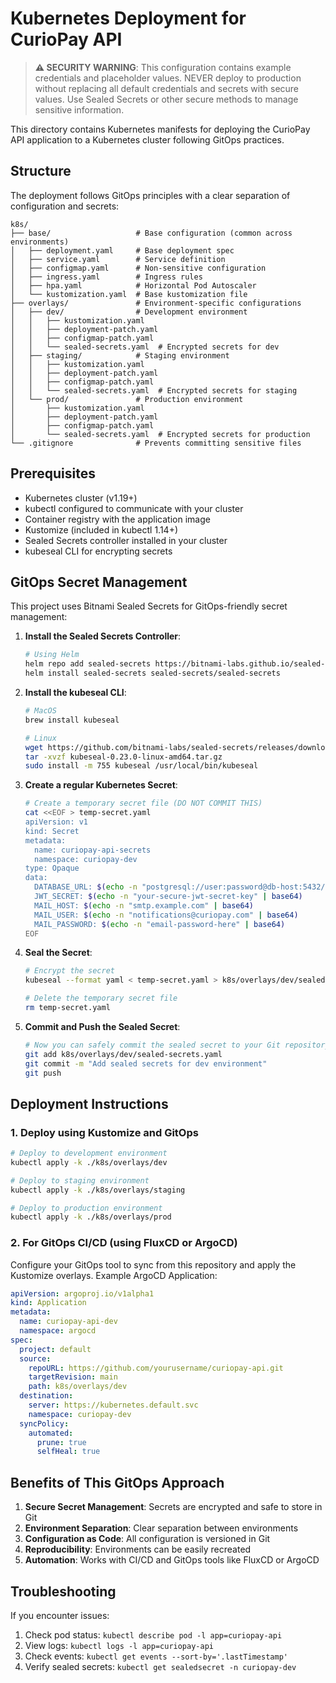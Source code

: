 # Kubernetes Deployment for CurioPay API

> **⚠️ SECURITY WARNING**: This configuration contains example credentials and placeholder values. NEVER deploy to production without replacing all default credentials and secrets with secure values. Use Sealed Secrets or other secure methods to manage sensitive information.

This directory contains Kubernetes manifests for deploying the CurioPay API application to a Kubernetes cluster following GitOps practices.

## Structure

The deployment follows GitOps principles with a clear separation of configuration and secrets:

```
k8s/
├── base/                   # Base configuration (common across environments)
│   ├── deployment.yaml     # Base deployment spec
│   ├── service.yaml        # Service definition
│   ├── configmap.yaml      # Non-sensitive configuration
│   ├── ingress.yaml        # Ingress rules
│   ├── hpa.yaml            # Horizontal Pod Autoscaler
│   └── kustomization.yaml  # Base kustomization file
├── overlays/               # Environment-specific configurations
│   ├── dev/                # Development environment
│   │   ├── kustomization.yaml
│   │   ├── deployment-patch.yaml
│   │   ├── configmap-patch.yaml
│   │   └── sealed-secrets.yaml  # Encrypted secrets for dev
│   ├── staging/            # Staging environment
│   │   ├── kustomization.yaml
│   │   ├── deployment-patch.yaml
│   │   ├── configmap-patch.yaml
│   │   └── sealed-secrets.yaml  # Encrypted secrets for staging
│   └── prod/               # Production environment
│       ├── kustomization.yaml
│       ├── deployment-patch.yaml
│       ├── configmap-patch.yaml
│       └── sealed-secrets.yaml  # Encrypted secrets for production
└── .gitignore              # Prevents committing sensitive files
```

## Prerequisites

- Kubernetes cluster (v1.19+)
- kubectl configured to communicate with your cluster
- Container registry with the application image
- Kustomize (included in kubectl 1.14+)
- Sealed Secrets controller installed in your cluster
- kubeseal CLI for encrypting secrets

## GitOps Secret Management

This project uses Bitnami Sealed Secrets for GitOps-friendly secret management:

1. **Install the Sealed Secrets Controller**:

   ```bash
   # Using Helm
   helm repo add sealed-secrets https://bitnami-labs.github.io/sealed-secrets
   helm install sealed-secrets sealed-secrets/sealed-secrets
   ```

2. **Install the kubeseal CLI**:

   ```bash
   # MacOS
   brew install kubeseal

   # Linux
   wget https://github.com/bitnami-labs/sealed-secrets/releases/download/v0.23.0/kubeseal-0.23.0-linux-amd64.tar.gz
   tar -xvzf kubeseal-0.23.0-linux-amd64.tar.gz
   sudo install -m 755 kubeseal /usr/local/bin/kubeseal
   ```

3. **Create a regular Kubernetes Secret**:

   ```bash
   # Create a temporary secret file (DO NOT COMMIT THIS)
   cat <<EOF > temp-secret.yaml
   apiVersion: v1
   kind: Secret
   metadata:
     name: curiopay-api-secrets
     namespace: curiopay-dev
   type: Opaque
   data:
     DATABASE_URL: $(echo -n "postgresql://user:password@db-host:5432/curiopay?schema=public" | base64)
     JWT_SECRET: $(echo -n "your-secure-jwt-secret-key" | base64)
     MAIL_HOST: $(echo -n "smtp.example.com" | base64)
     MAIL_USER: $(echo -n "notifications@curiopay.com" | base64)
     MAIL_PASSWORD: $(echo -n "email-password-here" | base64)
   EOF
   ```

4. **Seal the Secret**:

   ```bash
   # Encrypt the secret
   kubeseal --format yaml < temp-secret.yaml > k8s/overlays/dev/sealed-secrets.yaml

   # Delete the temporary secret file
   rm temp-secret.yaml
   ```

5. **Commit and Push the Sealed Secret**:
   ```bash
   # Now you can safely commit the sealed secret to your Git repository
   git add k8s/overlays/dev/sealed-secrets.yaml
   git commit -m "Add sealed secrets for dev environment"
   git push
   ```

## Deployment Instructions

### 1. Deploy using Kustomize and GitOps

```bash
# Deploy to development environment
kubectl apply -k ./k8s/overlays/dev

# Deploy to staging environment
kubectl apply -k ./k8s/overlays/staging

# Deploy to production environment
kubectl apply -k ./k8s/overlays/prod
```

### 2. For GitOps CI/CD (using FluxCD or ArgoCD)

Configure your GitOps tool to sync from this repository and apply the Kustomize overlays. Example ArgoCD Application:

```yaml
apiVersion: argoproj.io/v1alpha1
kind: Application
metadata:
  name: curiopay-api-dev
  namespace: argocd
spec:
  project: default
  source:
    repoURL: https://github.com/yourusername/curiopay-api.git
    targetRevision: main
    path: k8s/overlays/dev
  destination:
    server: https://kubernetes.default.svc
    namespace: curiopay-dev
  syncPolicy:
    automated:
      prune: true
      selfHeal: true
```

## Benefits of This GitOps Approach

1. **Secure Secret Management**: Secrets are encrypted and safe to store in Git
2. **Environment Separation**: Clear separation between environments
3. **Configuration as Code**: All configuration is versioned in Git
4. **Reproducibility**: Environments can be easily recreated
5. **Automation**: Works with CI/CD and GitOps tools like FluxCD or ArgoCD

## Troubleshooting

If you encounter issues:

1. Check pod status: `kubectl describe pod -l app=curiopay-api`
2. View logs: `kubectl logs -l app=curiopay-api`
3. Check events: `kubectl get events --sort-by='.lastTimestamp'`
4. Verify sealed secrets: `kubectl get sealedsecret -n curiopay-dev`
